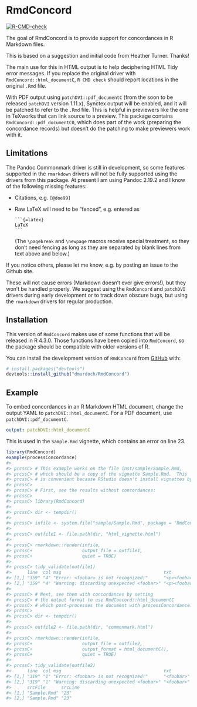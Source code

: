 
<!-- README.md is generated from README.Rmd. Please edit that file -->

# RmdConcord

<!-- badges: start -->

[![R-CMD-check](https://github.com/dmurdoch/RmdConcord/actions/workflows/R-CMD-check.yaml/badge.svg)](https://github.com/dmurdoch/RmdConcord/actions/workflows/R-CMD-check.yaml)
<!-- badges: end -->

The goal of RmdConcord is to provide support for concordances in R
Markdown files.

This is based on a suggestion and initial code from Heather Turner.
Thanks!

The main use for this in HTML output is to help deciphering HTML Tidy
error messages. If you replace the original driver with
`RmdConcord::html_documentC`, `R CMD check` should report locations in
the original `.Rmd` file.

With PDF output using `patchDVI::pdf_documentC` (from the soon to be
released `patchDVI` version 1.11.x), Synctex output will be enabled, and
it will be patched to refer to the `.Rmd` file. This is helpful in
previewers like the one in TeXworks that can link source to a preview.
This package contains `RmdConcord::pdf_documentC0`, which does part of
the work (preparing the concordance records) but doesn’t do the patching
to make previewers work with it.

## Limitations

The Pandoc Commonmark driver is still in development, so some features
supported in the `rmarkdown` drivers will not be fully supported using
the drivers from this package. At present I am using Pandoc 2.19.2 and I
know of the following missing features:

- Citations, e.g. `[@doe99]`

- Raw LaTeX will need to be “fenced”, e.g. entered as

      ```{=latex}
      LaTeX
      ```

  (The `\pagebreak` and `\newpage` macros receive special treatment, so
  they don’t need fencing as long as they are separated by blank lines
  from text above and below.)

If you notice others, please let me know, e.g. by posting an issue to
the Github site.

These will not cause errors (Markdown doesn’t ever give errors!), but
they won’t be handled properly. We suggest using the `RmdConcord` and
`patchDVI` drivers during early development or to track down obscure
bugs, but using the `rmarkdown` drivers for regular production.

## Installation

This version of `RmdConcord` makes use of some functions that will be
released in R 4.3.0. Those functions have been copied into `RmdConcord`,
so the package should be compatible with older versions of R.

You can install the development version of `RmdConcord` from
[GitHub](https://github.com/) with:

``` r
# install.packages("devtools")
devtools::install_github("dmurdoch/RmdConcord")
```

## Example

To embed concordances in an R Markdown HTML document, change the output
YAML to `patchDVI::html_documentC`. For a PDF document, use
`patchDVI::pdf_documentC`.

``` yaml
output: patchDVI::html_documentC
```

This is used in the `Sample.Rmd` vignette, which contains an error on
line 23.

``` r
library(RmdConcord)
example(processConcordance)
#> 
#> prcssC> # This example works on the file inst/sample/Sample.Rmd,
#> prcssC> # which should be a copy of the vignette Sample.Rmd.  This
#> prcssC> # is convenient because RStudio doesn't install vignettes by default.
#> prcssC> 
#> prcssC> # First, see the results without concordances:
#> prcssC> 
#> prcssC> library(RmdConcord)
#> 
#> prcssC> dir <- tempdir()
#> 
#> prcssC> infile <- system.file("sample/Sample.Rmd", package = "RmdConcord")
#> 
#> prcssC> outfile1 <- file.path(dir, "html_vignette.html")
#> 
#> prcssC> rmarkdown::render(infile,
#> prcssC+                   output_file = outfile1,
#> prcssC+                   quiet = TRUE)
#> 
#> prcssC> tidy_validate(outfile1)
#>      line  col msg                                       txt              
#> [1,] "359" "4" "Error: <foobar> is not recognized!"      "<p><foobar></p>"
#> [2,] "359" "4" "Warning: discarding unexpected <foobar>" "<p><foobar></p>"
#> 
#> prcssC> # Next, see them with concordances by setting
#> prcssC> # the output format to use RmdConcord::html_documentC
#> prcssC> # which post-processes the document with processConcordance.
#> prcssC> 
#> prcssC> dir <- tempdir()
#> 
#> prcssC> outfile2 <- file.path(dir, "commonmark.html")
#> 
#> prcssC> rmarkdown::render(infile,
#> prcssC+                   output_file = outfile2,
#> prcssC+                   output_format = html_documentC(),
#> prcssC+                   quiet = TRUE)
#> 
#> prcssC> tidy_validate(outfile2)
#>      line  col msg                                       txt       
#> [1,] "319" "1" "Error: <foobar> is not recognized!"      "<foobar>"
#> [2,] "319" "1" "Warning: discarding unexpected <foobar>" "<foobar>"
#>      srcFile      srcLine
#> [1,] "Sample.Rmd" "23"   
#> [2,] "Sample.Rmd" "23"
```
